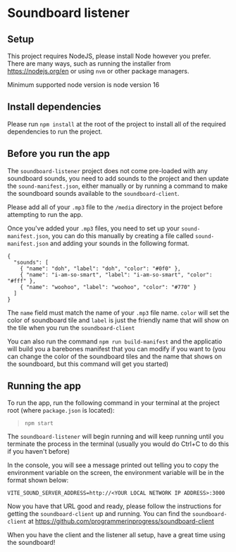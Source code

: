 # Soundboard listener

## Setup

This project requires NodeJS, please install Node however you prefer. There are many ways, such as running the installer from https://nodejs.org/en or using `nvm` or other package managers.

Minimum supported node version is node version 16

## Install dependencies

Please run `npm install` at the root of the project to install all of the required dependencies to run the project.

## Before you run the app

The `soundboard-listener` project does not come pre-loaded with any soundboard sounds, you need to add sounds to the project and then update the `sound-manifest.json`, either manually or by running a command to make the soundboard sounds available to the `soundboard-client`.

Please add all of your `.mp3` file to the `/media` directory in the project before attempting to run the app.

Once you've added your `.mp3` files, you need to set up your `sound-manifest.json`, you can do this manually by creating a file called `sound-manifest.json` and adding your sounds in the following format.

```
{
  "sounds": [
    { "name": "doh", "label": "doh", "color": "#0f0" },
    { "name": "i-am-so-smart", "label": "i-am-so-smart", "color": "#fff" },
    { "name": "woohoo", "label": "woohoo", "color": "#770" }
  ]
}

```

The `name` field must match the name of your `.mp3` file name.
`color` will set the color of soundboard tile and `label` is just the friendly name that will show on the tile when you run the `soundboard-client`

You can also run the command `npm run build-manifest` and the applicatio will build you a barebones manifest that you can modify if you want to (you can change the color of the soundboard tiles and the name that shows on the soundboard, but this command will get you started)

## Running the app

To run the app, run the following command in your terminal at the project root (where `package.json` is located):

> `npm start`

The `soundboard-listener` will begin running and will keep running until you terminate the process in the terminal (usually you would do Ctrl+C to do this if you haven't before)

In the console, you will see a message printed out telling you to copy the environment variable on the screen, the environment variable will be in the format shown below:

`VITE_SOUND_SERVER_ADDRESS=http://<YOUR LOCAL NETWORK IP ADDRESS>:3000`

Now you have that URL good and ready, please follow the instructions for getting the `soundboard-client` up and running. You can find the `soundboard-client` at https://github.com/programmerinprogress/soundboard-client

When you have the client and the listener all setup, have a great time using the soundboard!
